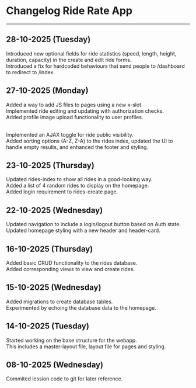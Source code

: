 # Changelog Ride Rate App

---

## 28-10-2025 (Tuesday)

Introduced new optional fields for ride statistics (speed, length, height, duration, capacity) in the create and edit
ride forms.<br>
Introduced a fix for hardcoded behaviours that send people to /dashboard to redirect to /index.

## 27-10-2025 (Monday)

Added a way to add JS files to pages using a new x-slot.<br>
Implemented ride editing and updating with authorization checks.<br>
Added profile image upload functionality to user profiles.<br><br>

Implemented an AJAX toggle for ride public visibility.<br>
Added sorting options (A-Z, Z-A) to the rides index, updated the UI to handle empty results, and enhanced the footer and
styling.

## 23-10-2025 (Thursday)

Updated rides-index to show all rides in a good-looking way.<br>
Added a list of 4 random rides to display on the homepage.<br>
Added login requirement to rides-create page.

## 22-10-2025 (Wednesday)

Updated navigation to include a login/logout button based on Auth state.<br>
Updated homepage styling with a new header and header-card.

## 16-10-2025 (Thursday)

Added basic CRUD functionality to the rides database.<br>
Added corresponding views to view and create rides.

## 15-10-2025 (Wednesday)

Added migrations to create database tables.<br>
Experimented by echoing the database data to the homepage.

## 14-10-2025 (Tuesday)

Started working on the base structure for the webapp.<br>
This includes a master-layout file, layout file for pages and styling.

## 08-10-2025 (Wednesday)

Commited lession code to git for later reference.
